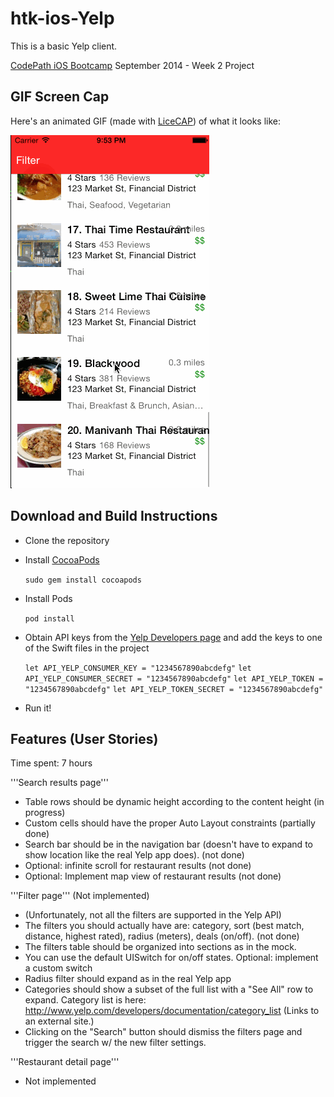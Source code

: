 htk-ios-Yelp
============

This is a basic Yelp client.

[CodePath iOS Bootcamp](http://codepath.com/iosbootcamp) September 2014 - Week 2 Project

## GIF Screen Cap

Here's an animated GIF (made with [LiceCAP](http://www.cockos.com/licecap/)) of what it looks like:

![](https://raw.githubusercontent.com/hacktoolkit/htk-ios-Yelp/master/yelp_screencap_jontsai_20140923.gif)

## Download and Build Instructions

* Clone the repository
* Install [CocoaPods](http://cocoapods.org/)

  `sudo gem install cocoapods`
* Install Pods

  `pod install`
* Obtain API keys from the [Yelp Developers page](http://www.yelp.com/developers/manage_api_keys) and add the keys to one of the Swift files in the project

  `let API_YELP_CONSUMER_KEY = "1234567890abcdefg"`
  `let API_YELP_CONSUMER_SECRET = "1234567890abcdefg"`
  `let API_YELP_TOKEN = "1234567890abcdefg"`
  `let API_YELP_TOKEN_SECRET = "1234567890abcdefg"`
* Run it!

## Features (User Stories)

Time spent: 7 hours

'''Search results page'''

* Table rows should be dynamic height according to the content height (in progress)
* Custom cells should have the proper Auto Layout constraints (partially done)
* Search bar should be in the navigation bar (doesn't have to expand to show location like the real Yelp app does). (not done)
* Optional: infinite scroll for restaurant results (not done)
* Optional: Implement map view of restaurant results (not done)

'''Filter page''' (Not implemented)

* (Unfortunately, not all the filters are supported in the Yelp API)
* The filters you should actually have are: category, sort (best match, distance, highest rated), radius (meters), deals (on/off). (not done)
* The filters table should be organized into sections as in the mock.
* You can use the default UISwitch for on/off states. Optional: implement a custom switch
* Radius filter should expand as in the real Yelp app
* Categories should show a subset of the full list with a "See All" row to expand. Category list is here: http://www.yelp.com/developers/documentation/category_list (Links to an external site.)
* Clicking on the "Search" button should dismiss the filters page and trigger the search w/ the new filter settings.

'''Restaurant detail page'''

* Not implemented

